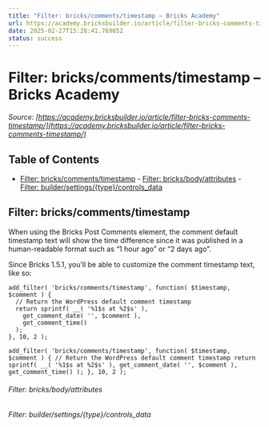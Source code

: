 ```yaml
---
title: "Filter: bricks/comments/timestamp – Bricks Academy"
url: https://academy.bricksbuilder.io/article/filter-bricks-comments-timestamp/
date: 2025-02-27T15:28:41.769852
status: success
---
```


# Filter: bricks/comments/timestamp – Bricks Academy

*Source: [https://academy.bricksbuilder.io/article/filter-bricks-comments-timestamp/](https://academy.bricksbuilder.io/article/filter-bricks-comments-timestamp/)*

## Table of Contents

- [Filter: bricks/comments/timestamp](#filter-brickscommentstimestamp)
        - [Filter: bricks/body/attributes](#filter-bricksbodyattributes)
        - [Filter: builder/settings/{type}/controls_data](#filter-buildersettingstypecontrolsdata)

## Filter: bricks/comments/timestamp

When using the Bricks Post Comments element, the comment default timestamp text will show the time difference since it was published in a human-readable format such as “1 hour ago” or “2 days ago”.

Since Bricks 1.5.1, you’ll be able to customize the comment timestamp text, like so:

```
add_filter( 'bricks/comments/timestamp', function( $timestamp, $comment ) {
  // Return the WordPress default comment timestamp
  return sprintf( __( '%1$s at %2$s' ),
    get_comment_date( '', $comment ),
    get_comment_time()
  );
}, 10, 2 );
```

`add_filter( 'bricks/comments/timestamp', function( $timestamp, $comment ) {
  // Return the WordPress default comment timestamp
  return sprintf( __( '%1$s at %2$s' ),
    get_comment_date( '', $comment ),
    get_comment_time()
  );
}, 10, 2 );`

###### Filter: bricks/body/attributes

###### Filter: builder/settings/{type}/controls_data

